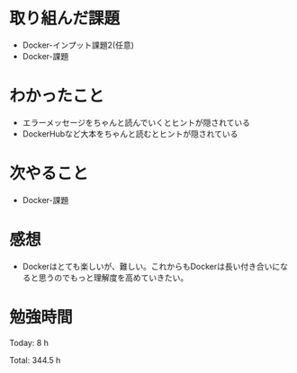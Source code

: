 # 取り組んだ課題
- Docker-インプット課題2(任意)
- Docker-課題

# わかったこと
- エラーメッセージをちゃんと読んでいくとヒントが隠されている
- DockerHubなど大本をちゃんと読むとヒントが隠されている

# 次やること
- Docker-課題

# 感想
- Dockerはとても楽しいが、難しい。これからもDockerは長い付き合いになると思うのでもっと理解度を高めていきたい。


# 勉強時間
Today: 8 h

Total: 344.5 h
